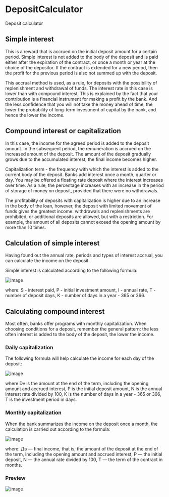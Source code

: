 # DepositCalculator
Deposit calculator

## Simple interest

This is a reward that is accrued on the initial deposit amount for a certain period. Simple interest is not added to the body of the deposit and is paid either after the expiration of the contract, or once a month or year at the choice of the depositor. If the contract is extended for a new period, then the profit for the previous period is also not summed up with the deposit.

This accrual method is used, as a rule, for deposits with the possibility of replenishment and withdrawal of funds. The interest rate in this case is lower than with compound interest. This is explained by the fact that your contribution is a financial instrument for making a profit by the bank. And the less confidence that you will not take the money ahead of time, the lower the probability of long-term investment of capital by the bank, and hence the lower the income.

## Compound interest or capitalization

In this case, the income for the agreed period is added to the deposit amount. In the subsequent period, the remuneration is accrued on the increased amount of the deposit. The amount of the deposit gradually grows due to the accumulated interest, the final income becomes higher.

Capitalization term - the frequency with which the interest is added to the current body of the deposit. Banks add interest once a month, quarter or day. You may be offered a floating rate deposit where the interest increases over time. As a rule, the percentage increases with an increase in the period of storage of money on deposit, provided that there were no withdrawals.

The profitability of deposits with capitalization is higher due to an increase in the body of the loan, however, the deposit with limited movement of funds gives the greatest income: withdrawals and replenishments are prohibited, or additional deposits are allowed, but with a restriction. For example, the amount of all deposits cannot exceed the opening amount by more than 10 times.

## Calculation of simple interest

Having found out the annual rate, periods and types of interest accrual, you can calculate the income on the deposit.

Simple interest is calculated according to the following formula:

![image](https://github.com/vmvpro/DepositCalculator/assets/20743357/9685b376-60b7-4867-be10-e440db602ffc)


where:
S - interest paid,
P - initial investment amount,
I - annual rate,
T - number of deposit days,
K - number of days in a year - 365 or 366.



## Calculating compound interest

Most often, banks offer programs with monthly capitalization. When choosing conditions for a deposit, remember the general pattern: the less often interest is added to the body of the deposit, the lower the income.

### Daily capitalization

The following formula will help calculate the income for each day of the deposit:

![image](https://github.com/vmvpro/DepositCalculator/assets/20743357/780c758c-2995-4db5-b828-6cfe5fdccae1)


where
Dv is the amount at the end of the term, including the opening amount and accrued interest,
P is the initial deposit amount,
N is the annual interest rate divided by 100,
K is the number of days in a year - 365 or 366,
T is the investment period in days.

### Monthly capitalization

When the bank summarizes the income on the deposit once a month, the calculation is carried out according to the formula:

![image](https://github.com/vmvpro/DepositCalculator/assets/20743357/5884334b-7e65-49a1-9074-7b5b5177821a)

where:
Дв — final income, that is, the amount of the deposit at the end of the term, including the opening amount and accrued interest,
P — the initial deposit,
N — the annual rate divided by 100,
T — the term of the contract in months.

### Preview
![image](https://github.com/vmvpro/DepositCalculator/assets/20743357/7f8ee58e-58e8-4414-8da7-f362077ea006)

